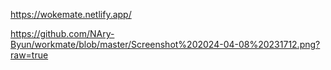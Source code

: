 https://wokemate.netlify.app/

https://github.com/NAry-Byun/workmate/blob/master/Screenshot%202024-04-08%20231712.png?raw=true
